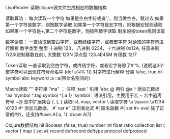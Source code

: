 
LispReader 读取clojure源文件生成相应的数据结构

读取算法：
每次读取一个字符
如果是空白字符或者','，则当做空白，跳过去
如果第一个字符是数字，则按数字读取
如果第一个字符是宏字符，则根据宏规则读取
如果第一个字符是+,第二个字符是数字，则按照数字读取
剩余的按token规则读取

数字读取：
一直读取到空白字符，或者终结字符，或者宏字符
对读取的字符串进行解析
数字类型
整型
十进制 123， 八进制 0234，十六进制 0x12A, 任意进制 7r23(进制基数在前), 大整数 123N
浮点型
123.4E45M
有理数
12/7

Token读取
一直读取到空白字符，或终结字符，或者宏字符除了#'%, (说明这3个宏字符可以出现在符号命名中 (def a'#% 1))
对字符进行解释
分类
false, true
nil
symbol   abc
keyword  :a ::a(带命名空间的)

Macro读取
"" 字符串 "ma"
； 注释  ;test
' 引用 'abc
@ 用引  @a
^ 添加元数据  ^aa 'symbol ^:tag symbol ^{:a 1} 'symbol
` 语法引用，主要用于宏
~ 宏中逃离符号
~@ 宏中扩展集合
(, {, [ 读取list, map, vector
\ 读取字符  \a \space \u1234 \0123
#^ 添加元数据， #' var #" 正则表达式 #( 匿名函数 #{ set #= evel
除了正常的#外，还支持#user.A{:a, 1}, #user.A[1]


Clojure数据结构
nil
Boolean (false, true)
number
int
float
ratio
collection
list (
vector [
map {
set #{
record
defrecord
deftype
protocol
​defprotocol
